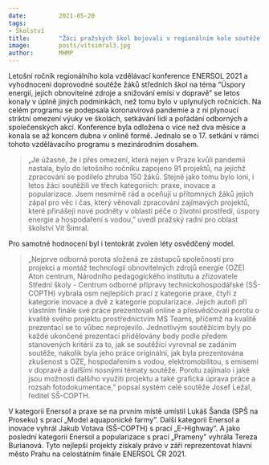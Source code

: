 ```yaml
---
date:         2021-05-20
tags:         
- Školství
title:        "Žáci pražských škol bojovali v regionálním kole soutěže Enersol"
image: 	      posts/vitsimral3.jpg
author:       MHMP
---
```


Letošní ročník regionálního kola vzdělávací konference ENERSOL 2021 a vyhodnocení doprovodné soutěže žáků středních škol na téma “Úspory energií, jejich obnovitelné zdroje a snižování emisí v dopravě” se letos konaly v úplně jiných podmínkách, než tomu bylo v uplynulých ročnících. Na celém programu se podepsala koronavirová pandemie a z ní plynoucí striktní omezení výuky ve školách, setkávání lidí a pořádání odborných a společenských akcí. Konference byla odložena o více než dva měsíce a konala se až koncem dubna v onlině formě. Jednalo se o 17. setkání v rámci tohoto vzdělávacího programu s mezinárodním dosahem.

> „Je úžasné, že i přes omezení, která nejen v Praze kvůli pandemii nastala, bylo do letošního ročníku zapojeno 91 projektů, na jejichž zpracování se podílelo zhruba 150 žáků. Stejně jako tomu bylo loni, i letos žáci soutěžili ve třech kategoriích: praxe, inovace a popularizace. Jsem nesmírně rád a oceňuji u přítomných žáků jejich zápal pro věc i čas, který věnovali zpracování zajímavých projektů, které přinášejí nové podněty v oblasti péče o životní prostředí, úspory energie a hospodaření s vodou,” uvedl pražský radní pro oblast školství Vít Šimral.

Pro samotné hodnocení byl i tentokrát zvolen léty osvědčený model. 

> „Nejprve odborná porota složená ze zástupců společnosti pro projekci a montáž technologií obnovitelných zdrojů energie (OZE) Aton centrum, Národního pedagogického institutu a zřizovatele Střední školy - Centrum odborné přípravy technickohospodářské (SŠ-COPTH) vybrala osm nejlepších prací z kategorie praxe, čtyři z kategorie inovace a dvě z kategorie popularizace. Jejich autoři při vlastním finále své práce prezentovali online a přesvědčovali porotu o kvalitě svého projektu prostřednictvím MS Teams, přičemž na kvalitě prezentací se to vůbec neprojevilo. Jednotlivým soutěžícím byly po každé ukončené prezentaci přidělovány body podle předem stanovených kritérií za to, jak se soutěžící vyrovnal se zadáním soutěže, nakolik byla jeho práce originální, jak byla prezentována zkušenost s OZE, hospodařením s vodou, elektromobilitou, s emisemi v dopravě a dalšími nosnými tématy soutěže. Porotu zajímalo i jaké jsou možnosti dalšího využití projektu a také grafická úprava práce a rozsah fotodokumentace,” popsal systém celé soutěže Josef Ležal, ředitel SŠ-COPTH. 

V kategorii Enersol a praxe se na prvním místě umístil Lukáš Šanda (SPŠ na Proseku) s prací „Model aquaponické farmy”. Další kategorii Enersol a inovace vyhrál Jakub Votava (SŠ-COPTH) s prací „E-Highway”. A jako poslední kategorii Enersol a popularizace s prací „Prameny” vyhrála Tereza Burianová. Tyto nejlepší projekty získaly právo v září reprezentovat hlavní město Prahu na celostátním finále ENERSOL ČR 2021.
